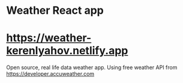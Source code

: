 # Weather React app

# https://weather-kerenlyahov.netlify.app

Open source, real life data weather app.
Using free weather API from https://developer.accuweather.com
